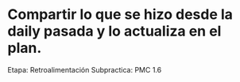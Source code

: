 # Compartir lo que se hizo desde la daily pasada y lo actualiza en el plan.

Etapa: Retroalimentación
Subpractica: PMC 1.6